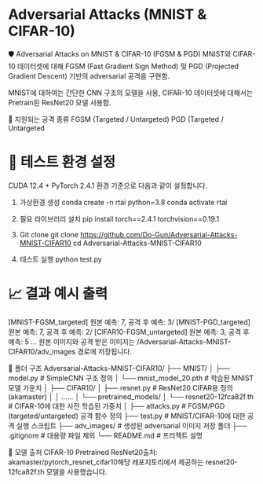 # Adversarial Attacks (MNIST & CIFAR-10)

🛡️ Adversarial Attacks on MNIST & CIFAR-10 (FGSM & PGD)
MNIST와 CIFAR-10 데이터셋에 대해 FGSM (Fast Gradient Sign Method) 및 PGD (Projected Gradient Descent) 기반의 adversarial 공격을 구현함.

MNIST에 대하여는 간단한 CNN 구조의 모델을 사용, CIFAR-10 데이터셋에 대해서는 Pretrain된 ResNet20 모델 사용함.


🎯 지원되는 공격 종류
FGSM (Targeted / Untargeted)
PGD (Targeted / Untargeted


# 🧪 테스트 환경 설정
CUDA 12.4 + PyTorch 2.4.1 환경 기준으로 다음과 같이 설정합니다.

1. 가상환경 생성
conda create -n rtai python=3.8
conda activate rtai

2. 필요 라이브러리 설치
pip install torch==2.4.1 torchvision==0.19.1

3. Git clone
git clone https://github.com/Do-Gun/Adversarial-Attacks-MNIST-CIFAR10
cd Adversarial-Attacks-MNIST-CIFAR10

4. 테스트 실행
python test.py


# 📈 결과 예시 출력
[MNIST-FGSM_targeted] 원본 예측: 7, 공격 후 예측: 3/
[MNIST-PGD_targeted] 원본 예측: 7, 공격 후 예측: 2/
[CIFAR10-FGSM_untargeted] 원본 예측: 3, 공격 후 예측: 5
...
원본 이미지와 공격 받은 이미지는 /Adversarial-Attacks-MNIST-CIFAR10/adv_images 경로에 저장됩니다.


📁 폴더 구조
Adversarial-Attacks-MNIST-CIFAR10/
├── MNIST/
│   ├── model.py               # SimpleCNN 구조 정의
│   └── mnist_model_20.pth     # 학습된 MNIST 모델 가운치
│
├── CIFAR10/
│   ├── resnet.py              # ResNet20 CIFAR용 정의 (akamaster)
│   │   ......
│   └── pretrained_models/
│       └── resnet20-12fca82f.th  # CIFAR-10에 대한 사전 학습된 가중치
│
├── attacks.py                # FGSM/PGD (targeted/untargeted) 공격 함수 정의
├── test.py                   # MNIST/CIFAR-10에 대한 공격 실행 스크립트
├── adv_images/               # 생성된 adversarial 이미지 저장 폴더
├── .gitignore                # 대용량 파일 제외
└── README.md                 # 프리젝트 설명


🧠 모델 출처
CIFAR-10 Pretrained ResNet20출처: akamaster/pytorch_resnet_cifar10해당 레포지토리에서 제공하는 resnet20-12fca82f.th 모델을 사용했습니다.
